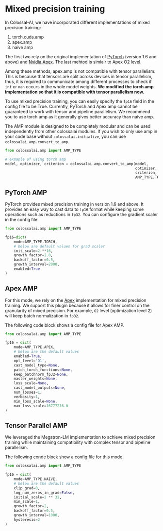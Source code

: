 # Mixed precision training

In Colossal-AI, we have incorporated different implementations of mixed precision training:
1. torch.cuda.amp
2. apex.amp
3. naive amp

The first two rely on the original implementation of [PyTorch](https://pytorch.org/docs/stable/amp.html)
(version 1.6 and above) and [Nvidia Apex](https://github.com/NVIDIA/apex). The last mehtod is simialr to Apex O2 level.

Among these methods, apex.amp is not compatible with tensor parallelism. This is because that tensors are split across devices 
in tensor parallelism, thus, it is required to communicate among different processes to check if `inf` or `nan` occurs in the 
whole model weights. **We modified the torch amp implementation so that it is compatible with tensor parallelism now.**

To use mixed precision training, you can easily specify the `fp16` field in the config file to be True. Currently, PyTorch and 
Apex amp cannot be guaranteed to work with tensor and pipeline parallelism. We recommend you to use torch amp as it generally 
gives better accuracy than naive amp.

The AMP module is designed to be completely modular and can be used independently from other colossalai modules.
If you wish to only use amp in your code base without `colossalai.initialize`, you can use `colossalai.amp.convert_to_amp`.

```python
from colossalai.amp import AMP_TYPE

# exmaple of using torch amp
model, optimizer, criterion = colossalai.amp.convert_to_amp(model, 
                                                            optimizer, 
                                                            criterion,
                                                            AMP_TYPE.TORCH)
```

## PyTorch AMP

PyTorch provides mixed precision training in version 1.6 and above. It provides an easy way to cast data to `fp16` format 
while keeping some operations such as reductions in `fp32`. You can configure the gradient scaler in the config file.

```python
from colossalai.amp import AMP_TYPE

fp16=dict(
    mode=AMP_TYPE.TORCH,
    # below are default values for grad scaler
    init_scale=2.**16,
    growth_factor=2.0,
    backoff_factor=0.5,
    growth_interval=2000,
    enabled=True
)
```

## Apex AMP

For this mode, we rely on the [Apex](https://nvidia.github.io/apex/) implementation for mixed precision training. We support 
this plugin because it allows for finer control on the granularity of mixed precision. For example, `O2` level (optimization level 2) 
will keep batch normalization in `fp32`.

The following code block shows a config file for Apex AMP.

```python
from colossalai.amp import AMP_TYPE

fp16 = dict(
    mode=AMP_TYPE.APEX,
    # below are the default values
    enabled=True, 
    opt_level='O1', 
    cast_model_type=None, 
    patch_torch_functions=None, 
    keep_batchnorm_fp32=None, 
    master_weights=None, 
    loss_scale=None, 
    cast_model_outputs=None,
    num_losses=1, 
    verbosity=1, 
    min_loss_scale=None, 
    max_loss_scale=16777216.0
)
```

## Tensor Parallel AMP

We leveraged the Megatron-LM implementation to achieve mixed precision training while maintaining compatibility with complex tensor 
and pipeline parallelism.

The following conde block show a config file for this mode.

```python
from colossalai.amp import AMP_TYPE

fp16 = dict(
    mode=AMP_TYPE.NAIVE,
    # below are the default values
    clip_grad=0,
    log_num_zeros_in_grad=False,
    initial_scale=2 ** 32,
    min_scale=1,
    growth_factor=2,
    backoff_factor=0.5,
    growth_interval=1000,
    hysteresis=2
)
```